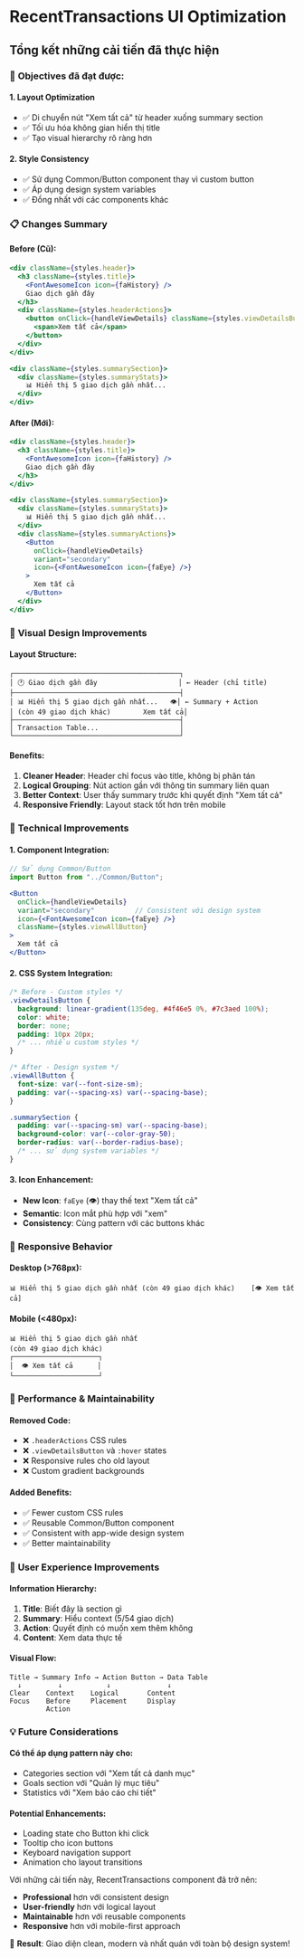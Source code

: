 # RecentTransactions UI Optimization

## Tổng kết những cải tiến đã thực hiện

### 🎯 **Objectives đã đạt được:**

#### 1. **Layout Optimization**
- ✅ Di chuyển nút "Xem tất cả" từ header xuống summary section
- ✅ Tối ưu hóa không gian hiển thị title
- ✅ Tạo visual hierarchy rõ ràng hơn

#### 2. **Style Consistency** 
- ✅ Sử dụng Common/Button component thay vì custom button
- ✅ Áp dụng design system variables
- ✅ Đồng nhất với các components khác

### 📋 **Changes Summary**

#### **Before (Cũ):**
```jsx
<div className={styles.header}>
  <h3 className={styles.title}>
    <FontAwesomeIcon icon={faHistory} />
    Giao dịch gần đây
  </h3>
  <div className={styles.headerActions}>
    <button onClick={handleViewDetails} className={styles.viewDetailsButton}>
      <span>Xem tất cả</span>
    </button>
  </div>
</div>

<div className={styles.summarySection}>
  <div className={styles.summaryStats}>
    📊 Hiển thị 5 giao dịch gần nhất...
  </div>
</div>
```

#### **After (Mới):**
```jsx
<div className={styles.header}>
  <h3 className={styles.title}>
    <FontAwesomeIcon icon={faHistory} />
    Giao dịch gần đây
  </h3>
</div>

<div className={styles.summarySection}>
  <div className={styles.summaryStats}>
    📊 Hiển thị 5 giao dịch gần nhất...
  </div>
  <div className={styles.summaryActions}>
    <Button
      onClick={handleViewDetails}
      variant="secondary"
      icon={<FontAwesomeIcon icon={faEye} />}
    >
      Xem tất cả
    </Button>
  </div>
</div>
```

### 🎨 **Visual Design Improvements**

#### **Layout Structure:**
```
┌─────────────────────────────────────────┐
│ 🕐 Giao dịch gần đây                    │ ← Header (chỉ title)
├─────────────────────────────────────────┤
│ 📊 Hiển thị 5 giao dịch gần nhất...   👁️│ ← Summary + Action
│ (còn 49 giao dịch khác)        Xem tất cả│
├─────────────────────────────────────────┤
│ Transaction Table...                    │
└─────────────────────────────────────────┘
```

#### **Benefits:**
1. **Cleaner Header**: Header chỉ focus vào title, không bị phân tán
2. **Logical Grouping**: Nút action gần với thông tin summary liên quan
3. **Better Context**: User thấy summary trước khi quyết định "Xem tất cả"
4. **Responsive Friendly**: Layout stack tốt hơn trên mobile

### 🔧 **Technical Improvements**

#### **1. Component Integration:**
```jsx
// Sử dụng Common/Button
import Button from "../Common/Button";

<Button
  onClick={handleViewDetails}
  variant="secondary"          // Consistent với design system
  icon={<FontAwesomeIcon icon={faEye} />}
  className={styles.viewAllButton}
>
  Xem tất cả
</Button>
```

#### **2. CSS System Integration:**
```css
/* Before - Custom styles */
.viewDetailsButton {
  background: linear-gradient(135deg, #4f46e5 0%, #7c3aed 100%);
  color: white;
  border: none;
  padding: 10px 20px;
  /* ... nhiều custom styles */
}

/* After - Design system */
.viewAllButton {
  font-size: var(--font-size-sm);
  padding: var(--spacing-xs) var(--spacing-base);
}

.summarySection {
  padding: var(--spacing-sm) var(--spacing-base);
  background-color: var(--color-gray-50);
  border-radius: var(--border-radius-base);
  /* ... sử dụng system variables */
}
```

#### **3. Icon Enhancement:**
- **New Icon**: `faEye` (👁️) thay thế text "Xem tất cả"
- **Semantic**: Icon mắt phù hợp với "xem" 
- **Consistency**: Cùng pattern với các buttons khác

### 📱 **Responsive Behavior**

#### **Desktop (>768px):**
```
📊 Hiển thị 5 giao dịch gần nhất (còn 49 giao dịch khác)    [👁️ Xem tất cả]
```

#### **Mobile (<480px):**
```
📊 Hiển thị 5 giao dịch gần nhất
(còn 49 giao dịch khác)
┌─────────────────────┐
│  👁️ Xem tất cả      │
└─────────────────────┘
```

### 🚀 **Performance & Maintainability**

#### **Removed Code:**
- ❌ `.headerActions` CSS rules
- ❌ `.viewDetailsButton` và `:hover` states  
- ❌ Responsive rules cho old layout
- ❌ Custom gradient backgrounds

#### **Added Benefits:**
- ✅ Fewer custom CSS rules
- ✅ Reusable Common/Button component
- ✅ Consistent with app-wide design system
- ✅ Better maintainability

### 🎯 **User Experience Improvements**

#### **Information Hierarchy:**
1. **Title**: Biết đây là section gì
2. **Summary**: Hiểu context (5/54 giao dịch)
3. **Action**: Quyết định có muốn xem thêm không
4. **Content**: Xem data thực tế

#### **Visual Flow:**
```
Title → Summary Info → Action Button → Data Table
  ↓         ↓           ↓              ↓
Clear    Context    Logical       Content
Focus    Before     Placement     Display
         Action
```

### 💡 **Future Considerations**

#### **Có thể áp dụng pattern này cho:**
- Categories section với "Xem tất cả danh mục"
- Goals section với "Quản lý mục tiêu"
- Statistics với "Xem báo cáo chi tiết"

#### **Potential Enhancements:**
- Loading state cho Button khi click
- Tooltip cho icon buttons
- Keyboard navigation support
- Animation cho layout transitions

Với những cải tiến này, RecentTransactions component đã trở nên:
- **Professional** hơn với consistent design
- **User-friendly** hơn với logical layout
- **Maintainable** hơn với reusable components
- **Responsive** hơn với mobile-first approach

🎉 **Result**: Giao diện clean, modern và nhất quán với toàn bộ design system!
